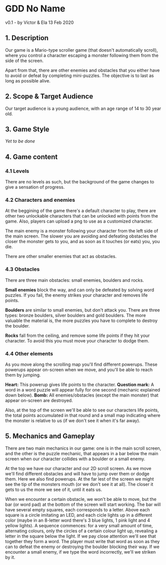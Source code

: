 # GDD No Name
v0.1 - by Víctor & Ela 
13 Feb 2020

## 1. Description
Our game is a Mario-type scroller game (that doesn't automatically scroll), where you control a character escaping a monster
following them from the side of the screen.

Apart from that, there are other enemies and obstacles that you either have to avoid or defeat by completing mini-puzzles.
The objective is to last as long as possible alive.     

## 2. Scope & Target Audience

Our target audience is a young audience, with an age range of 14 to 30 year old.
            
## 3. Game Style
_Yet to be done_
            
## 4. Game content
            
### 4.1 Levels

There are no levels as such, but the background of the game changes to give a sensation of progress.
                  
### 4.2 Characters and enemies

At the beggining of the game there's a default character to play, there are other two unlockable characters that can be unlocked with points from the game.
Also, players can upload a png to use as a customized character.

The main enemy is a monster following your character from the left side of the main screen. The slower you are avoiding and defeating obstacles the closer the monster gets to you, and as soon as it touches (or eats) you, you die.

There are other smaller enemies that act as obstacles.
                    
### 4.3 Obstacles

There are three main obstacles: small enemies, boulders and rocks.

**Small enemies** block the way, and can only be defeated by solving word puzzles. If you fail, the enemy strikes your character and removes life points.

**Boulders** are similar to small enemies, but don't attack you. There are three types: bronze
boulders, silver boulders and gold boulders. The more valuable the material is, the more puzzles you have to complete to destroy the boulder. 

**Rocks** fall from the ceiling, and remove some life points if they hit your character. To avoid this you must move your character to dodge them.   

### 4.4 Other elements

As you move along the scrolling map you'll find different powerups. These powerups appear on-screen when we move, and you'll be able to reach them by jumping.

**Heart:** This powerup gives life points to the character.
**Question mark:** A word in a word puzzle will appear fully for one second (mechanic explained down below).
**Bomb:** All enemies/obstacles (except the main monster) that appear on-screen are destroyed. 

Also, at the top of the screen we'll be able to see our characters life points, the total points accumulated in that round and a small map indicating where the monster is relative to us (if we don't see it when it's far away).
                    
## 5. Mechanics and Gameplay

There are two main mechanics in our game: one is in the main scroll screen, and the other is the puzzle mechanic, that appears in a bar below the main screen when our character collides with a boulder or a small enemy. 

At the top we have our character and our 2D scroll screen. As we move we'll find different obstacles and will have to jump over them or dodge them. Here we also find powerups. At the far lest of the screen we might see the tip of the monsters mouth (or we don't see it at all). The closer it gets to us the more we see of it, until it eats us.

When we encounter a certain obstacle, we won't be able to move, but the bar (or word pad) at the bottom of the screen will start working.
The bar will have several empty squares, each corresponds to a letter. Above each square is a circle imitating an LED, and each cicle lights up in a different color (maybe in an 8-letter word there's 3 blue lights, 1 pink light and 4 yellow lights). A sequence commences: for a very small amount of time, alternating colours, only the circles of a certain colour light up, revealing a letter in the square below the light. If we pay close attention we'll see that together they form a word. The player must write that word as soon as they can to defeat the enemy or destroying the boulder blocking their way. 
If we encounter a small enemy, if we type the word incorrectly, we'll we striken by it.